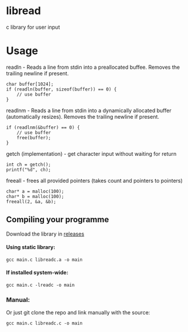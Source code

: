 # libread
 c library for user input

# Usage
readln - Reads a line from stdin into a preallocated buffee. Removes the trailing newline if present.
```
char buffer[1024];
if (readln(buffer, sizeof(buffer)) == 0) {
    // use buffer
}
```
readlnm - Reads a line from stdin into a dynamically allocated buffer (automatically resizes). Removes the trailing newline if present.
```
if (readlnm(&buffer) == 0) {
    // use buffer
    free(buffer);
}
```
getch (implementation) - get character input without waiting for return
```
int ch = getch();
printf("%d", ch);
```
freeall - frees all provided pointers (takes count and pointers to pointers)
```
char* a = malloc(100);
char* b = malloc(100);
freeall(2, &a, &b);
```
## Compiling your programme
Download the library in [releases](https://github.com/LS554/libreadc/releases)
#### Using static library:
```
gcc main.c libreadc.a -o main
```
#### If installed system-wide: 
```
gcc main.c -lreadc -o main
```
### Manual:
Or just git clone the repo and link manually with the source:
```
gcc main.c libreadc.c -o main
```

